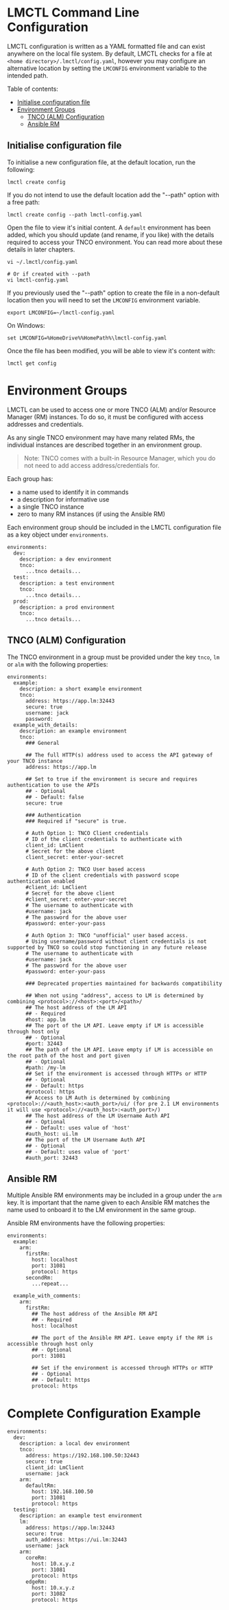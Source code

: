# LMCTL Command Line Configuration

LMCTL configuration is written as a YAML formatted file and can exist anywhere on the local file system. By default, LMCTL checks for a file at `<home directory>/.lmctl/config.yaml`, however you may configure an alternative location by setting the `LMCONFIG` environment variable to the intended path.

Table of contents:
- [Initialise configuration file](#initialise-new-configuration-file)
- [Environment Groups](#environment-groups)
  - [TNCO (ALM) Configuration](#tnco-alm-configuration)
  - [Ansible RM](#ansible-rm)

## Initialise configuration file

To initialise a new configuration file, at the default location, run the following:

```
lmctl create config
```

If you do not intend to use the default location add the "--path" option with a free path:

```
lmctl create config --path lmctl-config.yaml
```

Open the file to view it's initial content. A `default` environment has been added, which you should update (and rename, if you like) with the details required to access your TNCO environment. You can read more about these details in later chapters.

```
vi ~/.lmctl/config.yaml

# Or if created with --path
vi lmctl-config.yaml
```

If you previously used the "--path" option to create the file in a non-default location then you will need to set the `LMCONFIG` environment variable.

```
export LMCONFIG=~/lmctl-config.yaml
```

On Windows:

```
set LMCONFIG=%HomeDrive%%HomePath%\lmctl-config.yaml
```

Once the file has been modified, you will be able to view it's content with:

```
lmctl get config
```

# Environment Groups

LMCTL can be used to access one or more TNCO (ALM) and/or Resource Manager (RM) instances. To do so, it must be configured with access addresses and credentials.

As any single TNCO environment may have many related RMs, the individual instances are described together in an environment group.

> Note: TNCO comes with a built-in Resource Manager, which you do not need to add access address/credentials for.

Each group has:

- a name used to identify it in commands
- a description for informative use
- a single TNCO instance
- zero to many RM instances (if using the Ansible RM)

Each environment group should be included in the LMCTL configuration file as a key object under `environments`.

```
environments:
  dev:
    description: a dev environment
    tnco:
      ...tnco details...
  test:
    description: a test environment
    tnco:
      ...tnco details...
  prod:
    description: a prod environment
    tnco:
      ...tnco details...
```

## TNCO (ALM) Configuration

The TNCO environment in a group must be provided under the key `tnco`, `lm` or `alm` with the following properties:

```
environments:
  example:
    description: a short example environment
    tnco:
      address: https://app.lm:32443
      secure: true
      username: jack
      password:
  example_with_details:
    description: an example environment
    tnco:
      ### General 

      ## The full HTTP(s) address used to access the API gateway of your TNCO instance
      address: https://app.lm

      ## Set to true if the environment is secure and requires authentication to use the APIs
      ## - Optional
      ## - Default: false
      secure: true

      ### Authentication
      ### Required if "secure" is true.

      # Auth Option 1: TNCO Client credentials
      # ID of the client credentials to authenticate with
      client_id: LmClient
      # Secret for the above client
      client_secret: enter-your-secret

      # Auth Option 2: TNCO User based access
      # ID of the client credentials with password scope authentication enabled
      #client_id: LmClient
      # Secret for the above client
      #client_secret: enter-your-secret
      # The username to authenticate with
      #username: jack
      # The password for the above user
      #password: enter-your-pass
      
      # Auth Option 3: TNCO "unofficial" user based access. 
      # Using username/password without client credentials is not supported by TNCO so could stop functioning in any future release
      # The username to authenticate with
      #username: jack
      # The password for the above user
      #password: enter-your-pass

      ### Deprecated properties maintained for backwards compatibility

      ## When not using "address", access to LM is determined by combining <protocol>://<host>:<port>/<path>/
      ## The host address of the LM API
      ## - Required
      #host: app.lm
      ## The port of the LM API. Leave empty if LM is accessible through host only
      ## - Optional
      #port: 32443
      ## The path of the LM API. Leave empty if LM is accessible on the root path of the host and port given
      ## - Optional
      #path: /my-lm
      ## Set if the environment is accessed through HTTPs or HTTP
      ## - Optional
      ## - Default: https
      #protocol: https
      ## Access to LM Auth is determined by combining <protocol>://<auth_host>:<auth_port>/ui/ (for pre 2.1 LM environments it will use <protocol>://<auth_host>:<auth_port>/)
      ## The host address of the LM Username Auth API
      ## - Optional
      ## - Default: uses value of 'host'
      #auth_host: ui.lm
      ## The port of the LM Username Auth API
      ## - Optional
      ## - Default: uses value of 'port'
      #auth_port: 32443
```

## Ansible RM

Multiple Ansible RM environments may be included in a group under the `arm` key. It is important that the name given to each Ansible RM matches the name used to onboard it to the LM environment in the same group.

Ansible RM environments have the following properties:

```
environments:
  example:
    arm:
      firstRm:
        host: localhost
        port: 31081
        protocol: https
      secondRm:
        ...repeat...

  example_with_comments:
    arm:
      firstRm:
        ## The host address of the Ansible RM API
        ## - Required
        host: localhost

        ## The port of the Ansible RM API. Leave empty if the RM is accessible through host only
        ## - Optional
        port: 31081

        ## Set if the environment is accessed through HTTPs or HTTP
        ## - Optional
        ## - Default: https
        protocol: https
```

# Complete Configuration Example

```
environments:
  dev:
    description: a local dev environment
    tnco:
      address: https://192.168.100.50:32443
      secure: true
      client_id: LmClient
      username: jack
    arm:
      defaultRm:
        host: 192.168.100.50
        port: 31081
        protocol: https
  testing:
    description: an example test environment
    lm:
      address: https://app.lm:32443
      secure: true
      auth_address: https://ui.lm:32443
      username: jack
    arm:
      coreRm:
        host: 10.x.y.z
        port: 31081
        protocol: https
      edgeRm:
        host: 10.x.y.z
        port: 31082
        protocol: https
```
